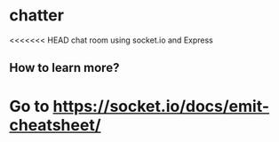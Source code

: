 # chatter
<<<<<<< HEAD
chat room using socket.io and Express

## How to learn more?
Go to https://socket.io/docs/emit-cheatsheet/
=======

